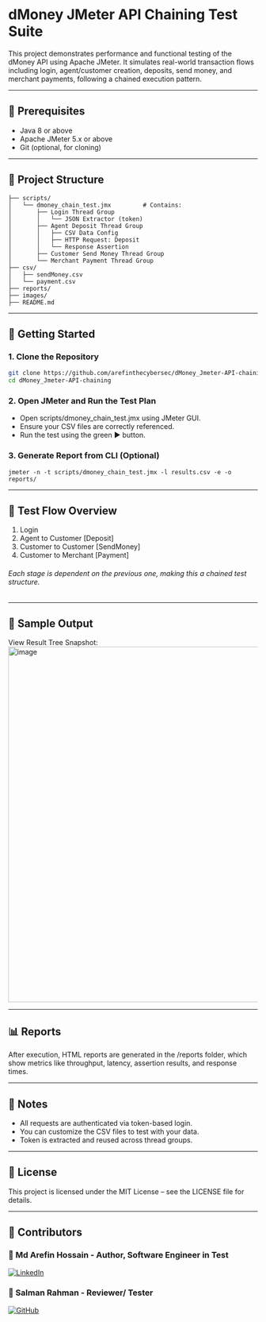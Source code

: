 # dMoney JMeter API Chaining Test Suite

This project demonstrates performance and functional testing of the dMoney API using Apache JMeter. It simulates real-world transaction flows including login, agent/customer creation, deposits, send money, and merchant payments, following a chained execution pattern.

---

## 🔧 Prerequisites

- Java 8 or above
- Apache JMeter 5.x or above
- Git (optional, for cloning)

---

## 📁 Project Structure

```
├── scripts/
│   └── dmoney_chain_test.jmx         # Contains:
│       ├── Login Thread Group
│       │   └── JSON Extractor (token)
│       ├── Agent Deposit Thread Group
│       │   ├── CSV Data Config
│       │   ├── HTTP Request: Deposit
│       │   └── Response Assertion
│       ├── Customer Send Money Thread Group
│       └── Merchant Payment Thread Group
├── csv/
│   ├── sendMoney.csv
│   └── payment.csv
├── reports/
├── images/
├── README.md
```
---

## 🚀 Getting Started

### 1. Clone the Repository
```bash
git clone https://github.com/arefinthecybersec/dMoney_Jmeter-API-chaining.git
cd dMoney_Jmeter-API-chaining
```
### 2. Open JMeter and Run the Test Plan
- Open scripts/dmoney_chain_test.jmx using JMeter GUI.
- Ensure your CSV files are correctly referenced.
- Run the test using the green ▶️ button.

### 3. Generate Report from CLI (Optional)
```
jmeter -n -t scripts/dmoney_chain_test.jmx -l results.csv -e -o reports/
```
---

## 🔄 Test Flow Overview

1. Login
2. Agent to Customer [Deposit]
3. Customer to Customer [SendMoney]
4. Customer to Merchant [Payment]
   
###### Each stage is dependent on the previous one, making this a chained test structure.
---

## 🧪 Sample Output

View Result Tree Snapshot:
<img width="1366" height="716" alt="image" src="https://github.com/user-attachments/assets/61805780-30a8-4dfb-91d3-c0def1ec58f6" />

---

## 📊 Reports

After execution, HTML reports are generated in the /reports folder, which show metrics like throughput, latency, assertion results, and response times.

---

## 📌 Notes

- All requests are authenticated via token-based login.
- You can customize the CSV files to test with your data.
- Token is extracted and reused across thread groups.

---

## 📝 License

This project is licensed under the MIT License – see the LICENSE file for details.

---

## 🤝 Contributors

### 👤 Md Arefin Hossain - Author, Software Engineer in Test
[![LinkedIn](https://img.shields.io/badge/LinkedIn-Profile-blue?logo=linkedin&style=flat-square)](https://www.linkedin.com/in/arefin-hossain/)

### 👤 Salman Rahman - Reviewer/ Tester
[![GitHub](https://img.shields.io/badge/GitHub-Profile-black?logo=github&style=flat-square)](https://github.com/salmansrabon)
